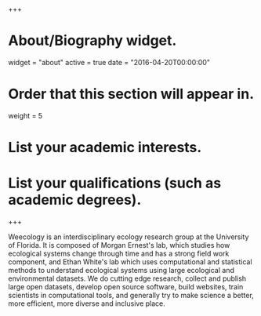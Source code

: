 +++
# About/Biography widget.
widget = "about"
active = true
date = "2016-04-20T00:00:00"

# Order that this section will appear in.
weight = 5

# List your academic interests.

# List your qualifications (such as academic degrees).
 
+++

Weecology is an interdisciplinary ecology research group at the University of Florida. It is composed of Morgan Ernest's lab, which studies how ecological systems change through time and has a strong field work component, and Ethan White's lab which uses computational and statistical methods to understand ecological systems using large ecological and environmental datasets. We do cutting edge research, collect and publish large open datasets, develop open source software, build websites, train scientists in computational tools, and generally try to make science a better, more efficient, more diverse and inclusive place.
